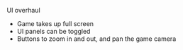 UI overhaul
- Game takes up full screen
- UI panels can be toggled
- Buttons to zoom in and out, and pan the game camera